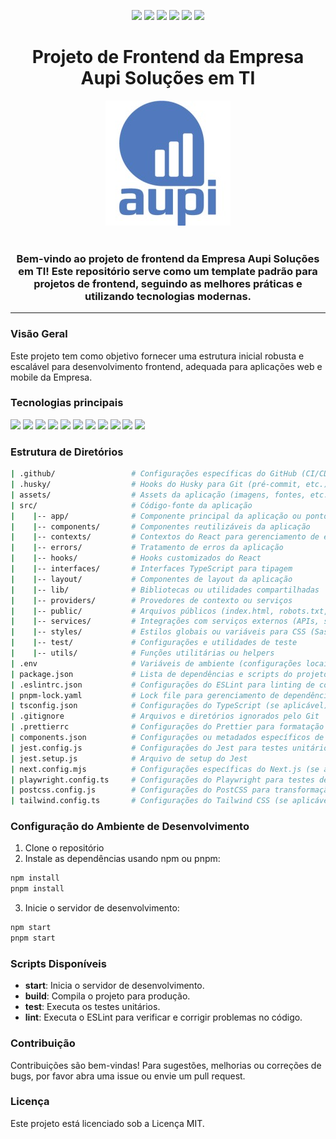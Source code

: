 <p align="center" display="inline-block">
  <img src="https://img.shields.io/github/contributors/aupigit/aupi-web-frontend-boilerplate?style=for-the-badge"/>
  <img src="https://img.shields.io/github/issues/aupigit/aupi-web-frontend-boilerplate?style=for-the-badge"/>
  <img src="https://img.shields.io/github/forks/aupigit/aupi-web-frontend-boilerplate?style=for-the-badge"/>
  <img src="https://img.shields.io/github/stars/aupigit/aupi-web-frontend-boilerplate?style=for-the-badge"/>
  <img src="https://img.shields.io/github/license/aupigit/aupi-web-frontend-boilerplate?style=for-the-badge"/>
  <img src="https://img.shields.io/github/languages/top/aupigit/aupi-web-frontend-boilerplate?style=for-the-badge&logo=typescript"/>
</p>

<h1 align="center">Projeto de Frontend da Empresa Aupi Soluções em TI</h1>

<div align="center"> 
  <img src="./src/public/aupi_logo.jpeg">
</div>

<br>

<h3 align="center">Bem-vindo ao projeto de frontend da Empresa Aupi Soluções em TI! Este repositório serve como um template padrão para projetos de frontend, seguindo as melhores práticas e utilizando tecnologias modernas.</h3>

<hr>

### Visão Geral

Este projeto tem como objetivo fornecer uma estrutura inicial robusta e escalável para desenvolvimento frontend, adequada para aplicações web e mobile da Empresa.

### Tecnologias principais

<p align="left">
<img src="https://img.shields.io/badge/TypeScript-007ACC?style=for-the-badge&logo=typescript&logoColor=white"/>
<img src="https://img.shields.io/badge/axios-671ddf?&style=for-the-badge&logo=axios&logoColor=white"/>
<img src="https://img.shields.io/badge/React-20232A?style=for-the-badge&logo=react&logoColor=61DAFB"/>
<img src="https://img.shields.io/badge/Tailwind_CSS-38B2AC?style=for-the-badge&logo=tailwind-css&logoColor=white"/>
<img src="https://img.shields.io/badge/Next-black?style=for-the-badge&logo=next.js&logoColor=white"/>
<img src="https://img.shields.io/badge/Zod-3E67B1?style=for-the-badge&logo=zod&logoColor=white"/>
<img src="https://img.shields.io/badge/ReactQuery-FF4154?style=for-the-badge&logo=reactquery&logoColor=white"/>
<img src="https://img.shields.io/badge/Jest-C21325?style=for-the-badge&logo=jest&logoColor=white"/>
<img src="https://img.shields.io/badge/Eslint-4B32C3?style=for-the-badge&logo=eslint&logoColor=white"/>
<img src="https://img.shields.io/badge/Postcss-DD3A0A?style=for-the-badge&logo=postcss&logoColor=white"/>
<img src="https://img.shields.io/badge/ReactHookForm-EC5990?style=for-the-badge&logo=react-hook-form&logoColor=white"/>
</p>

### Estrutura de Diretórios

```bash
| .github/                 # Configurações específicas do GitHub (CI/CD, templates de issues, etc.)
| .husky/                  # Hooks do Husky para Git (pré-commit, etc.)
| assets/                  # Assets da aplicação (imagens, fontes, etc.)
| src/                     # Código-fonte da aplicação
|    |-- app/              # Componente principal da aplicação ou ponto de entrada
|    |-- components/       # Componentes reutilizáveis da aplicação
|    |-- contexts/         # Contextos do React para gerenciamento de estado global
|    |-- errors/           # Tratamento de erros da aplicação
|    |-- hooks/            # Hooks customizados do React
|    |-- interfaces/       # Interfaces TypeScript para tipagem
|    |-- layout/           # Componentes de layout da aplicação
|    |-- lib/              # Bibliotecas ou utilidades compartilhadas
|    |-- providers/        # Provedores de contexto ou serviços
|    |-- public/           # Arquivos públicos (index.html, robots.txt, etc.)
|    |-- services/         # Integrações com serviços externos (APIs, serviços de terceiros)
|    |-- styles/           # Estilos globais ou variáveis para CSS (Sass, CSS-in-JS, etc.)
|    |-- test/             # Configurações e utilidades de teste
|    |-- utils/            # Funções utilitárias ou helpers
| .env                     # Variáveis de ambiente (configurações locais, chaves de API, etc.)
| package.json             # Lista de dependências e scripts do projeto
| .eslintrc.json           # Configurações do ESLint para linting de código
| pnpm-lock.yaml           # Lock file para gerenciamento de dependências com pnpm
| tsconfig.json            # Configurações do TypeScript (se aplicável)
| .gitignore               # Arquivos e diretórios ignorados pelo Git
| .prettierrc              # Configurações do Prettier para formatação de código
| components.json          # Configurações ou metadados específicos de componentes (se aplicável)
| jest.config.js           # Configurações do Jest para testes unitários
| jest.setup.js            # Arquivo de setup do Jest
| next.config.mjs          # Configurações específicas do Next.js (se aplicável)
| playwright.config.ts     # Configurações do Playwright para testes de integração (se aplicável)
| postcss.config.js        # Configurações do PostCSS para transformação de CSS (se aplicável)
| tailwind.config.ts       # Configurações do Tailwind CSS (se aplicável)
```

### Configuração do Ambiente de Desenvolvimento

1. Clone o repositório
2. Instale as dependências usando npm ou pnpm:
```bash
npm install
pnpm install
```
3. Inicie o servidor de desenvolvimento:
```bash
npm start
pnpm start
```

### Scripts Disponíveis
- **start**: Inicia o servidor de desenvolvimento.
- **build**: Compila o projeto para produção.
- **test**: Executa os testes unitários.
- **lint**: Executa o ESLint para verificar e corrigir problemas no código.

### Contribuição

Contribuições são bem-vindas! Para sugestões, melhorias ou correções de bugs, por favor abra uma issue ou envie um pull request.

### Licença

Este projeto está licenciado sob a Licença MIT.
